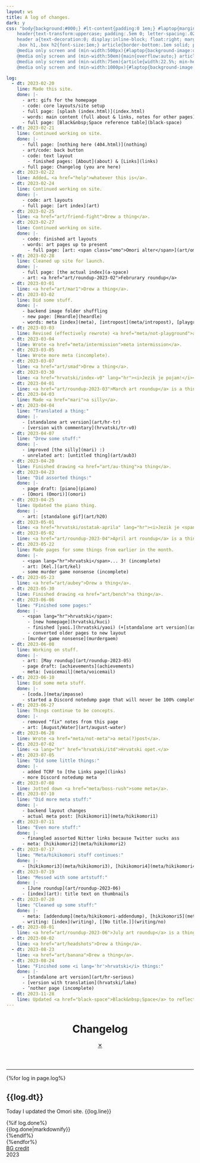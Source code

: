 ```yaml
---
layout: ws
title: A log of changes.
dark: y
css: "body{background:#000;} #lt-content{padding:0 1em;} #laptop{margin:1em auto; border:.5em #000 solid; box-shadow:0 0 0 .15em #808080; background:url(assets/img/bg-wall-500.png) no-repeat fixed center; background-size:cover;} hr{border:0; height:.1em; background:#fff; margin:0 -1em;} .box{margin:1em;} #bar{background:#bfbfbf; border-top:.1em #efefef solid; font-family:monospace; text-transform:uppercase;} .lt-box{display:inline-block; margin:.25em; padding:.25em .5em; border:.1em #808080 solid;} #bar a{text-decoration:none; font-weight:bold;} #bar a:focus,#bar a:hover,#bar a:active{color:initial; background:#808080; border-color:#404040;} .lt-box:last-child{float:right; cursor:default; border-color:#dfdfdf;}
	header{text-transform:uppercase; padding:.5em 0; letter-spacing:.025em;}
	header a{text-decoration:0; display:inline-block; float:right; margin-top:-1.5em; margin-right:-.75em; padding:0 .35em; border:.1em #fff solid;} header a:hover,header a:focus,header a:active{color:red; border-color:inherit; background:#fff;}
	.box h1,.box h2{font-size:1em;} article{border-bottom:.1em solid; padding:.5em 0;} article:last-of-type{border:0;} .box h2{color:inherit;} p span{display:inline-block;} .done{font-size:.85em; margin-top:-1em;} .box li>ul{margin-bottom:0;}
	@media only screen and (min-width:500px){#laptop{background-image:url(assets/img/bg-wall-1000.png);}}
	@media only screen and (min-width:50em){main{overflow:auto;} article{width:47.5%; float:left; margin-right:2.5%;} @supports (display:flex){main{display:flex; flex-wrap:wrap;} article{margin:0;}  article:nth-child(odd){margin-right:2.5%;} article:nth-child(even){margin-left:2.5%;}}}
	@media only screen and (min-width:75em){article{width:22.5%; min-height:20em;} /*https://stackoverflow.com/questions/4844456/is-it-possible-to-select-the-last-n-items-with-nth-child*/ article:nth-last-child(-n+4){border-bottom:0;} @supports (display:flex){article{min-height:auto; width:23.5%;} article:nth-child(odd){margin-right:0;} article:nth-child(even){margin-left:0;} article{margin-right:1.5% !important;}}
	@media only screen and (min-width:1000px){#laptop{background-image:url(assets/img/bg-wall-2000.png); max-width:1500px;}"

log:
  - dt: 2023-02-20
    line: Made this site.
    done: |-
      - art: gifs for the homepage
      - code: core layouts/site setup
      - full page: [splash (index.html)](index.html)
      - words: main content (full about & links, notes for other pages)
      - full page: [Black&nbsp;Space reference table](black-space)
  - dt: 2023-02-21
    line: Continued working on site.
    done: |-
      - full page: [nothing here (404.html)](nothing)
      - art/code: back button
      - code: text layout
        - finished pages: [About](about) & [Links](links)
      - full page: Changelog (you are here)
  - dt: 2023-02-22
    line: Added… <a href="help">whatever this is</a>.
  - dt: 2023-02-24
    line: Continued working on site.
    done: |-
      - code: art layouts
      - full page: [art index](art)
  - dt: 2023-02-25
    line: <a href="art/friend-fight">Drew a thing</a>.
  - dt: 2023-02-27
    line: Continued working on site.
    done: |-
      - code: finished art layouts
      - words: art pages up to present
        - full page: [art: <span class="omo">Omori alter</span>](art/omori-alter)
  - dt: 2023-02-28
    line: Cleaned up site for launch.
    done: |-
      - full page: [the actual index](a-space)
      - art: <a href="art/roundup-2023-02">Februrary roundup</a>
  - dt: 2023-03-01
    line: <a href="art/mar1">Drew a thing</a>.
  - dt: 2023-03-02
    line: Did some stuff.
    done: |-
      - backend image folder shuffling
      - new page: [Heardle](heardle)
      - words: meta [index](meta), [intropost](meta/intropost), [playground](meta/playground), [not-playground](meta/not-playground)
  - dt: 2023-03-03
    line: Revised (effectively rewrote) <a href="meta/not-playground">a post from yesterday</a>.
  - dt: 2023-03-04
    line: Wrote <a href="meta/intermission">meta intermission</a>.
  - dt: 2023-03-05
    line: Wrote more meta (incomplete).
  - dt: 2023-03-07
    line: <a href="art/smad">Drew a thing</a>.
  - dt: 2023-03-30
    line: <a href="hrvatski/index-v0" lang="hr"><i>Jezik je pojam!</i></a>
  - dt: 2023-04-01
    line: <a href="art/roundup-2023-03">March art roundup</a> is a thing.
  - dt: 2023-04-03
    line: Made <a href="mari">a silly</a>.
  - dt: 2023-04-04
    line: "Translated a thing:"
    done: |-
      - [standalone art version](art/hr-tr)
      - [version with commentary](hrvatski/tr-v0)
  - dt: 2023-04-07
    line: "Drew some stuff:"
    done: |-
      - improved [the silly](mari) :)
      - unrelated art: [untitled thing](art/aub3)
  - dt: 2023-04-20
    line: Finished drawing <a href="art/au-thing">a thing</a>.
  - dt: 2023-04-23
    line: "Did assorted things:"
    done: |-
      - page draft: [piano](piano)
      - [Omori (Omori)](omori)
  - dt: 2023-04-25
    line: Updated the piano thing.
    done: |-
      - art: [standalone gif](art/h20)
  - dt: 2023-05-01
    line: <a href="hrvatski/ostatak-aprila" lang="hr"><i>Jezik je <span lang="en">(still)</span> pojam!</i></a>
  - dt: 2023-05-02
    line: <a href="art/roundup-2023-04">April art roundup</a> is a thing.
  - dt: 2023-05-22
    line: Made pages for some things from earlier in the month.
    done: |-
      - <span lang="hr">hrvatski</span>... 3! (incomplete)
      - art: [Kel.](art/kel)
      - some murder game nonsense (incomplete)
  - dt: 2023-05-23
    line: <a href="art/aubey">Drew a thing</a>.
  - dt: 2023-05-30
    line: Finished drawing <a href="art/bench">a thing</a>.
  - dt: 2023-06-06
    line: "Finished some pages:"
    done: |-
      - <span lang="hr">hrvatski</span>:
        - [new homepage](hrvatski/kuci)
        - finished [yaoi.](hrvatski/yaoi) (+[standalone art version](art/hr-yaoi))
        - converted older pages to new layout
      - [murder game nonsense](murdergaem)
  - dt: 2023-06-08
    line: Working on stuff.
    done: |-
      - art: [May roundup](art/roundup-2023-05)
      - page draft: [achievements](achievements)
      - meta: [voicemail](meta/voicemail)
  - dt: 2023-06-10
    line: Did some meta stuff.
    done: |-
      - [coda.](meta/impasse)
      - started a Discord notedump page that will never be 100% complete
  - dt: 2023-06-27
    line: Things continue to be concepts.
    done: |-
      - removed "fix" notes from this page
      - art: [August/Water](art/august-water)
  - dt: 2023-06-28
    line: Wrote <a href="meta/not-meta">a meta(?)post</a>.
  - dt: 2023-07-02
    line: <a lang="hr" href="hrvatski/itd">Hrvatski opet.</a>
  - dt: 2023-07-05
    line: "Did some little things:"
    done: |-
      - added TCRF to [the Links page](links)
      - more Discord notedump meta
  - dt: 2023-07-08
    line: Jotted down <a href="meta/boss-rush">some meta</a>.
  - dt: 2023-07-10
    line: "Did more meta stuff:"
    done: |-
      - backend layout changes
      - actual meta post: [hikikomori1](meta/hikikomori1)
  - dt: 2023-07-11
    line: "Even more stuff:"
    done: |-
      - finangled assorted Nitter links because Twitter sucks ass
      - meta: [hikikomori2](meta/hikikomori2)
  - dt: 2023-07-17
    line: "Meta/hikikomori stuff continues:"
    done: |-
      - [hikikomori3](meta/hikikomori3), [hikikomori4](meta/hikikomori4)
  - dt: 2023-07-19
    line: "Messed with some artstuff:"
    done: |-
      - [June roundup](art/roundup-2023-06)
      - [index](art): title text on thumbnails
  - dt: 2023-07-20
    line: "Cleaned up some stuff:"
    done: |-
      - meta: [addendump](meta/hikikomori-addendump), [hikikomori5](meta/hikikomori5)
      - writing: [index](writing), [[No title.]](writing/no)
  - dt: 2023-08-01
    line: <a href="art/roundup-2023-06">July art roundup</a> is a thing.
  - dt: 2023-08-02
    line: <a href="art/headshots">Drew a thing</a>.
  - dt: 2023-08-23
    line: <a href="art/banana">Drew a thing</a>.
  - dt: 2023-08-24
    line: "Finished some <i lang='hr'>hrvatski</i> things:"
    done: |-
      - [standalone art version](art/hr-serious)
      - [version with translation](hrvatski/lake)
      - ’nother page (incomplete)
  - dt: 2023-11-28
    line: Updated <a href="black-space">Black&nbsp;Space</a> to reflect Fandom wiki changes & fix images.
---
```

<div id="lt-content"><div id="laptop">
	<div class="box">
		<header><h1>Changelog</h1><a href="a-space">✕</a></header>
		<hr>
		<main>{%for log in page.log%}<article><h2>{{log.dt}}</h2><p><span>Today I updated the <span class="omo">Omori</span> site.</span> <span>{{log.line}}</span></p>{%if log.done%}<div class="done">{{log.done|markdownify}}</div>{%endif%}</article>{%endfor%}</main>
	</div><div id="bar">
		<a href="https://unsplash.com/photos/4Zaq5xY5M_c" class="lt-box">BG credit</a>
		<div class="lt-box">2023</div>
</div><!--/#bar--></div></div>